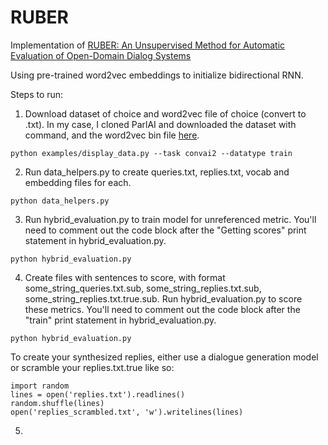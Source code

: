 # RUBER
Implementation of [RUBER: An Unsupervised Method for Automatic Evaluation of Open-Domain Dialog Systems](https://arxiv.org/abs/1701.03079)

Using pre-trained word2vec embeddings to initialize bidirectional RNN. 

Steps to run:

1. Download dataset of choice and word2vec file of choice (convert to .txt). In my case, I cloned ParlAI and downloaded the dataset with command, and the word2vec bin file [here](https://github.com/eyaler/word2vec-slim). 
```
python examples/display_data.py --task convai2 --datatype train
```

2. Run data_helpers.py to create queries.txt, replies.txt, vocab and embedding files for each. 
```
python data_helpers.py
```

3. Run hybrid_evaluation.py to train model for unreferenced metric. You'll need to comment out the code block after the "Getting scores" print statement in hybrid_evaluation.py.
```
python hybrid_evaluation.py
```

4. Create files with sentences to score, with format some_string_queries.txt.sub, some_string_replies.txt.sub, some_string_replies.txt.true.sub. Run hybrid_evaluation.py to score these metrics. You'll need to comment out the code block after the "train" print statement in hybrid_evaluation.py. 
```
python hybrid_evaluation.py
```

To create your synthesized replies, either use a dialogue generation model or scramble your replies.txt.true like so: 
```
import random
lines = open('replies.txt').readlines()
random.shuffle(lines)
open('replies_scrambled.txt', 'w').writelines(lines)
```

5. 

